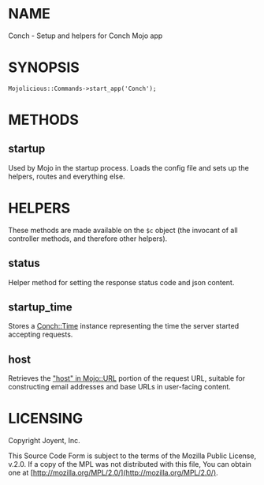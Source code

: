 # NAME

Conch - Setup and helpers for Conch Mojo app

# SYNOPSIS

```
Mojolicious::Commands->start_app('Conch');
```

# METHODS

## startup

Used by Mojo in the startup process. Loads the config file and sets up the
helpers, routes and everything else.

# HELPERS

These methods are made available on the `$c` object (the invocant of all controller methods,
and therefore other helpers).

## status

Helper method for setting the response status code and json content.

## startup\_time

Stores a [Conch::Time](../modules/Conch%3A%3ATime) instance representing the time the server started accepting requests.

## host

Retrieves the ["host" in Mojo::URL](https://metacpan.org/pod/Mojo%3A%3AURL#host) portion of the request URL, suitable for constructing email
addresses and base URLs in user-facing content.

# LICENSING

Copyright Joyent, Inc.

This Source Code Form is subject to the terms of the Mozilla Public License,
v.2.0. If a copy of the MPL was not distributed with this file, You can obtain
one at [http://mozilla.org/MPL/2.0/](http://mozilla.org/MPL/2.0/).
